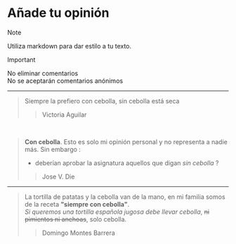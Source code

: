 # Añade tu opinión

> [!NOTE]
> Utiliza markdown para dar estilo a tu texto.


> [!IMPORTANT]
> No eliminar comentarios  
> No se aceptarán comentarios anónimos

---
> Siempre la prefiero con cebolla, sin cebolla está seca
>> Victoria Aguilar

<br>  
  
> **Con cebolla**. Esto es solo mi opinión personal y no representa a nadie más. Sin embargo :
>
>   * deberían aprobar la asignatura aquellos que digan *sin cebolla* ?
>
>>  Jose V. Die 

---

> La tortilla de patatas y la cebolla van de la mano, en mi familia somos de la receta **"siempre con cebolla"**.  
>   *Si queremos una tortilla española jugosa debe llevar cebolla*, ~~ni pimientos ni anchoas~~, solo cebolla.
>
>> Domingo Montes Barrera
